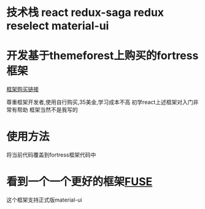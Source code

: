 # 技术栈 react redux-saga redux reselect material-ui 

# 开发基于themeforest上购买的fortress框架
[框架购买链接](https://themeforest.net/item/fortress-react-admin-template/19568479)

  尊重框架开发者,使用自行购买,35美金,学习成本不高
  初学react上述框架对入门非常有帮助
  框架当然不是我写的


# 使用方法

  将当前代码覆盖到fortress框架代码中


# 看到一个一个更好的框架[FUSE](http://fuse-react-material.withinpixels.com/components/fuse-message)

  这个框架支持正式版material-ui
